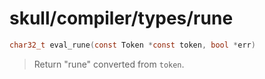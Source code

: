 # skull/compiler/types/rune

```c
char32_t eval_rune(const Token *const token, bool *err)
```

> Return "rune" converted from `token`.

